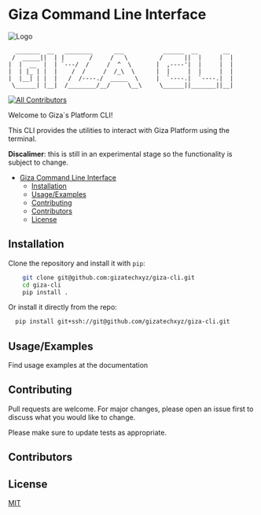 # Giza Command Line Interface

![Logo](https://framerusercontent.com/images/dGhFEb4pIwUJ5SArbs7udVlSs.png)

```text
  _______  __   ________      ___           ______  __       __
 /  _____||  | |       /     /   \         /      ||  |     |  |
|  |  __  |  | `---/  /     /  ^  \       |  ,----'|  |     |  |
|  | |_ | |  |    /  /     /  /_\  \      |  |     |  |     |  |
|  |__| | |  |   /  /----./  _____  \     |  `----.|  `----.|  |
 \______| |__|  /________/__/     \__\     \______||_______||__|

```

[![All Contributors](https://img.shields.io/github/all-contributors/gizatechxyz/giza-cli?color=orange&style=flat-square)](#contributors)

Welcome to Giza`s Platform CLI!

This CLI provides the utilities to interact with Giza Platform using the terminal.

**Discalimer**: this is still in an experimental stage so the functionality is subject to change.

- [Giza Command Line Interface](#giza-command-line-interface)
  - [Installation](#installation)
  - [Usage/Examples](#usageexamples)
  - [Contributing](#contributing)
  - [Contributors](#contributors)
  - [License](#license)

## Installation

Clone the repository and install it with `pip`:

```bash
    git clone git@github.com:gizatechxyz/giza-cli.git
    cd giza-cli
    pip install .
```

Or install it directly from the repo:

```bash
  pip install git+ssh://git@github.com/gizatechxyz/giza-cli.git
```

## Usage/Examples

Find usage examples at the documentation

## Contributing

Pull requests are welcome. For major changes, please open an issue first
to discuss what you would like to change.

Please make sure to update tests as appropriate.

## Contributors

<!-- ALL-CONTRIBUTORS-LIST:START - Do not remove or modify this section -->
<!-- prettier-ignore-start -->
<!-- markdownlint-disable -->

<!-- markdownlint-restore -->
<!-- prettier-ignore-end -->

<!-- ALL-CONTRIBUTORS-LIST:END -->


## License

[MIT](https://choosealicense.com/licenses/mit/)
